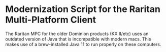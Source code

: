 # Modernization Script for the Raritan Multi-Platform Client

The Raritan MPC for the older Dominion products (KX II/etc) uses an outdated version of Java that is
incompatible with modern macs. This makes use of a brew-installed Java 11 to run properly on these computers.



